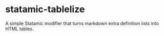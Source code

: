 # statamic-tablelize
A simple Statamic modifier that turns markdown extra definition lists into HTML tables.

